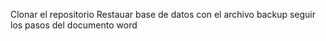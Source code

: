 Clonar el repositorio
Restauar base de datos con el archivo backup
seguir los pasos del documento word

